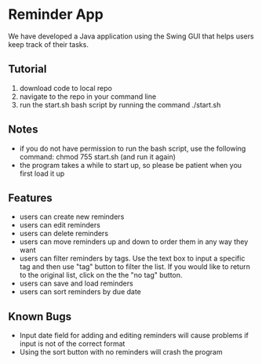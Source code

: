 # Reminder App
We have developed a Java application using the Swing GUI that helps users keep track of their tasks.

## Tutorial
1. download code to local repo
2. navigate to the repo in your command line
3. run the start.sh bash script by running the command ./start.sh

## Notes
- if you do not have permission to run the bash script, use the following command: chmod 755 start.sh (and run it again)
- the program takes a while to start up, so please be patient when you first load it up

## Features
- users can create new reminders
- users can edit reminders
- users can delete reminders
- users can move reminders up and down to order them in any way they want
- users can filter reminders by tags. Use the text box to input a specific tag and then use "tag" button to filter the list. If you would like to return to the original list, click on the the "no tag" button.
- users can save and load reminders
- users can sort reminders by due date

## Known Bugs
- Input date field for adding and editing reminders will cause problems if input is not of the correct format
- Using the sort button with no reminders will crash the program
